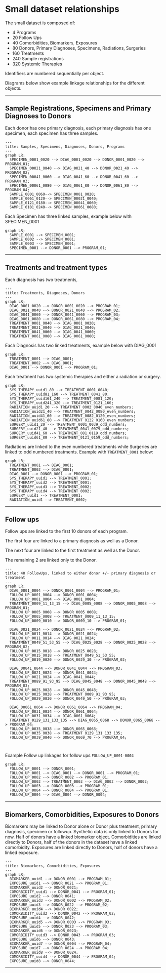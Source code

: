 # Small dataset relationships

The small dataset is composed of:
* 4 Programs
* 20 Follow Ups
* 40 Comorbidities, Biomarkers, Exposures
* 80 Donors, Primary Diagnoses, Specimens, Radiations, Surgeries
* 160 Treatments
* 240 Sample registrations
* 320 Systemic Therapies

Identifiers are numbered sequentially per object.

Diagrams below show example linkage relationships for the different objects.

---

## Sample Registrations, Specimens and Primary Diagnoses to Donors

Each donor has one primary diagnosis, each primary diagnosis has one specimen, each specimen has three samples.

```mermaid
---
title: Samples, Specimens, Diagnoses, Donors, Programs
---
graph LR;  
  SPECIMEN_0001_0020 --> DIAG_0001_0020 --> DONOR_0001_0020 --> PROGRAM_01;  
  SPECIMEN_00021_0040 --> DIAG_0021_40 --> DONOR_0021_40 --> PROGRAM_02;
  SPECIMEN_00041_0060 --> DIAG_0041_60 --> DONOR_0041_60 --> PROGRAM_03;
  SPECIMEN_00061_0080 --> DIAG_0061_80 --> DONOR_0061_80 --> PROGRAM_04;  
  SAMPLE_0001_0060--> SPECIMEN_0001_0020;
  SAMPLE_0061_0120--> SPECIMEN_00021_0040;
  SAMPLE_0121_0180--> SPECIMEN_00041_0060;
  SAMPLE_0181_0240--> SPECIMEN_00061_0080;
```

Each Specimen has three linked samples, example below with SPECIMEN_0001

```mermaid
graph LR;
  SAMPLE_0001 --> SPECIMEN_0001;
  SAMPLE_0002 --> SPECIMEN_0001;
  SAMPLE_0003 --> SPECIMEN_0001;
  SPECIMEN_0001 --> DONOR_0001 --> PROGRAM_01;
```

---

## Treatments and treatment types

Each diagnosis has two treatments, 

```mermaid
---
title: Treatments, Diagnoses, Donors
---
graph LR;  
  DIAG_0001_0020 --> DONOR_0001_0020 --> PROGRAM_01;  
  DIAG_0021_0040 --> DONOR_0021_0040 --> PROGRAM_02;  
  DIAG_0041_0060 --> DONOR_0041_0060 --> PROGRAM_03;  
  DIAG_0061_0080 --> DONOR_0061_0080 --> PROGRAM_04;
  TREATMENT_0001_0040 --> DIAG_0001_0020;
  TREATMENT_0021_0040 --> DIAG_0021_0040;  
  TREATMENT_0041_0060 --> DIAG_0041_0060; 
  TREATMENT_0061_0080 --> DIAG_0061_0080;
```
Each Diagnosis has two linked treatments, example below with DIAG_0001

```mermaid
graph LR;
  TREATMENT_0001 --> DIAG_0001;
  TREATMENT_0002 --> DIAG_0001;
  DIAG_0001 --> DONOR_0001 --> PROGRAM_01;
```

Each treatment has two systemic therapies and either a radiation or surgery.

```mermaid
graph LR;
  SYS_THERAPY_uuid1_80 --> TREATMENT_0001_0040;
  SYS_THERAPY_uuid81_160 --> TREATMENT_0041_80;
  SYS_THERAPY_uuid161_240 --> TREATMENT_0081_120;
  SYS_THERAPY_uuid241_320 --> TREATMENT_0121_160;  
  RADIATION_uuid1_20 --> TREATMENT_0002_0040_even_numbers;
  RADIATION_uuid21_40 --> TREATMENT_0042_0080_even_numbers; 
  RADIATION_uuid41_60 --> TREATMENT_0082_0120_even_numbers;  
  RADIATION_uuid61_80 --> TREATMENT_0122_0160_even_numbers;  
  SURGERY_uuid1_20 --> TREATMENT_0001_0039_odd_numbers;
  SURGERY_uuid21_40 --> TREATMENT_0041_0079_odd_numbers; 
  SURGERY_uuid41_60 --> TREATMENT_081_0119_odd_numbers;  
  SURGERY_uuid61_80 --> TREATMENT_0121_0159_odd_numbers;  
```

Radiations are linked to the even numbered treatments while Surgeries are linked to odd numbered treatments. Example with `TREATMENT_0001` below:

```mermaid
graph LR;
  TREATMENT_0001 --> DIAG_0001;
  TREATMENT_0002 --> DIAG_0001;
  DIAG_0001 --> DONOR_0001 --> PROGRAM_01;
  SYS_THERAPY_uuid1 --> TREATMENT_0001;
  SYS_THERAPY_uuid2 --> TREATMENT_0001;
  SYS_THERAPY_uuid3 --> TREATMENT_0002;
  SYS_THERAPY_uuid4 --> TREATMENT_0002;
  SURGERY_uuid1 --> TREATMENT_0001;
  RADIATION_uuid1 --> TREATMENT_0002;
```

---

## Follow ups

Follow ups are linked to the first 10 donors of each program. 

The first four are linked to a primary diagnosis as well as a Donor.

The next four are linked to the first treatment as well as the Donor.

The remaining 2 are linked only to the Donor.

```mermaid
---
title: 40 FollowUps, linked to either donor +/- primary diagnosis or treatment
---
graph LR;  
  DIAG_0001_0004 --> DONOR_0001_0004 --> PROGRAM_01;
  FOLLOW_UP_0001_0004 --> DONOR_0001_0004;
  FOLLOW_UP_0001_0004 --> DIAG_0001_0004;
  TREATMENT_0009_11_13_15 --> DIAG_0005_0008 --> DONOR_0005_0008 --> PROGRAM_01;
  FOLLOW_UP_0005_0008 --> DONOR_0005_0008;
  FOLLOW_UP_0005_0008 --> TREATMENT_0009_11_13_15;
  FOLLOW_UP_0009_0010 --> DONOR_0009_10 --> PROGRAM_01;

  DIAG_0021_0024 --> DONOR_0021_0024 --> PROGRAM_02;
  FOLLOW_UP_0011_0014 --> DONOR_0021_0024;
  FOLLOW_UP_0011_0014 --> DIAG_0021_0024;
  TREATMENT_0049_51_53_55 --> DIAG_0025_0028 --> DONOR_0025_0028 --> PROGRAM_02;
  FOLLOW_UP_0015_0018 --> DONOR_0025_0028;
  FOLLOW_UP_0015_0018 --> TREATMENT_0049_51_53_55;
  FOLLOW_UP_0019_0020 --> DONOR_0029_30 --> PROGRAM_02;

  DIAG_00041_0044 --> DONOR_0041_0044 --> PROGRAM_03;
  FOLLOW_UP_0021_0024 --> DONOR_0041_0044;
  FOLLOW_UP_0021_0024 --> DIAG_0041_0044;
  TREATMENT_0089_91_93_95 --> DIAG_0045_0048 --> DONOR_0045_0048 --> PROGRAM_03;
  FOLLOW_UP_0025_0028 --> DONOR_0045_0048;
  FOLLOW_UP_0025_0028 --> TREATMENT_0089_91_93_95;
  FOLLOW_UP_0029_0030 --> DONOR_0049_50 --> PROGRAM_03;

  DIAG_00061_0064 --> DONOR_0061_0064 --> PROGRAM_04;
  FOLLOW_UP_0031_0034 --> DONOR_0061_0064;
  FOLLOW_UP_0031_0034 --> DIAG_0061_0064;
  TREATMENT_0129_131_133_135 --> DIAG_0065_0068 --> DONOR_0065_0068 --> PROGRAM_04;
  FOLLOW_UP_0035_0038 --> DONOR_0065_0068;
  FOLLOW_UP_0035_0038 --> TREATMENT_0129_131_133_135;
  FOLLOW_UP_0039_0040 --> DONOR_0069_70 --> PROGRAM_04;
  
  
```


Example Follow up linkages for follow ups `FOLLOW_UP_0001-0004`

```mermaid
graph LR;
  FOLLOW_UP_0001 --> DONOR_0001;
  FOLLOW_UP_0001 --> DIAG_0001 --> DONOR_0001 --> PROGRAM_01;  
  FOLLOW_UP_0002 --> DONOR_0002 --> PROGRAM_01;
  FOLLOW_UP_0002 --> TREATMENT_0003 --> DIAG_0002 --> DONOR_0002;
  FOLLOW_UP_0003 --> DONOR_0003 --> PROGRAM_01; 
  FOLLOW_UP_0004 --> DONOR_0004 --> PROGRAM_01;
  FOLLOW_UP_0004 --> DIAG_0004 --> DONOR_0004;
```

---

## Biomarkers, Comorbidities, Exposures to Donors

Biomarkers may be linked to Donor alone or Donor plus treatment, primary diagnosis, specimen or followup. Synthetic data is only linked to Donors for now. Half of donors have a linked biomarker object. Comorbidities are linked directly to Donors, half of the donors in the dataset have a linked comorbidity. Exposures are linked directly to Donors, half of donors have a linked exposure.

```mermaid
---
title: Biomarkers, Comorbidities, Exposures
---
graph LR;  
  BIOMARKER_uuid1 --> DONOR_0001 --> PROGRAM_01; 
  EXPOSURE_uuid1 --> DONOR_0021 --> PROGRAM_01;  
  BIOMARKER_uuid2 --> DONOR_0021;
  COMORBIDITY_uuid1 --> DONOR_0041 --> PROGRAM_01;
  EXPOSURE_uuid2 --> DONOR_0041;
  BIOMARKER_uuid3 --> DONOR_0002 --> PROGRAM_02;  
  EXPOSURE_uuid3 --> DONOR_0022 --> PROGRAM_02;
  BIOMARKER_uuid4 --> DONOR_0022;
  COMORBIDITY_uuid2 --> DONOR_0042 --> PROGRAM_02;
  EXPOSURE_uuid4 --> DONOR_0042;
  BIOMARKER_uuid5 --> DONOR_0003 --> PROGRAM_03;
  EXPOSURE_uuid5 --> DONOR_0023 --> PROGRAM_03;
  BIOMARKER_uuid6 --> DONOR_0023;
  COMORBIDITY_uuid3 --> DONOR_0043 --> PROGRAM_03;  
  EXPOSURE_uuid6 --> DONOR_0043;
  BIOMARKER_uuid7 --> DONOR_0004 --> PROGRAM_04;
  EXPOSURE_uuid7 --> DONOR_0024 --> PROGRAM_04;
  BIOMARKER_uuid8 --> DONOR_0024;
  COMORBIDITY_uuid4 --> DONOR_0044 --> PROGRAM_04;
  EXPOSURE_uuid8 --> DONOR_0044;
```

---
